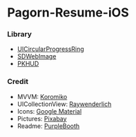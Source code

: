 # Pagorn-Resume-iOS

### Library
* [UICircularProgressRing](https://github.com/luispadron/UICircularProgressRing)
* [SDWebImage](https://github.com/rs/SDWebImage)
* [PKHUD](https://github.com/pkluz/PKHUD)



### Credit
* MVVM: [Koromiko](https://github.com/koromiko/Tutorial/tree/master/MVVMPlayground/MVVMPlayground)
* UICollectionView: [Raywenderlich](https://www.raywenderlich.com/136159/uicollectionview-tutorial-getting-started)
* Icons: [Google Material](https://github.com/google/material-design-icons)
* Pictures: [Pixabay](https://pixabay.com)
* Readme: [PurpleBooth](https://gist.github.com/PurpleBooth/109311bb0361f32d87a2)
